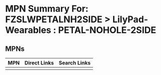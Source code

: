 



# MPN Summary For: FZSLWPETALNH2SIDE > LilyPad-Wearables : PETAL-NOHOLE-2SIDE

## MPNs
  

|MPN|Direct Links|Search Links|
| :--- | :--- | :--- |
||||
